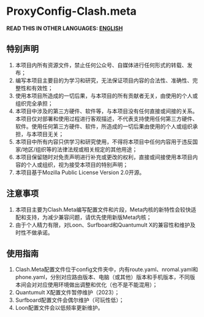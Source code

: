 # ProxyConfig-Clash.meta

**READ THIS IN OTHER LANGUAGES: [ENGLISH](README.md)**

## 特别声明
1. 本项目内所有资源文件，禁止任何公众号、自媒体进行任何形式的转载、发布；
2. 编写本项目主要目的为学习和研究，无法保证项目内容的合法性、准确性、完整性和有效性；
3. 使用本项目所造成的一切后果，与本项目的所有贡献者无关，由使用的个人或组织完全承担；
4. 本项目中涉及的第三方硬件、软件等，与本项目没有任何直接或间接的关系。本项目仅对部署和使用过程进行客观描述，不代表支持使用任何第三方硬件、软件。使用任何第三方硬件、软件，所造成的一切后果由使用的个人或组织承担，与本项目无关；
5. 本项目中所有内容只供学习和研究使用，不得将本项目中任何内容用于违反国家/地区/组织等的法律法规或相关规定的其他用途；
6. 本项目保留随时对免责声明进行补充或更改的权利，直接或间接使用本项目内容的个人或组织，视为接受本项目的特别声明；
7. 本项目基于Mozilla Public License Version 2.0开源。

## 注意事项
1. 本项目主要为Clash.Meta编写配置文件和片段，Meta内核的新特性会较快适配和支持，为减少兼容问题，请优先使用新版Meta内核；
2. 由于个人精力有限，对Loon、Surfboard和Quantumult X的兼容性和维护及时性不做承诺。

## 使用指南
1. Clash.Meta配置文件位于config文件夹中，内有route.yaml、nromal.yaml和phone.yaml，分别对应路由版本、电脑（或其他）版本和手机版本，不同版本间会对对应使用环境做出调整和优化（也不是不能混用）；
2. Quantumult X配置文件暂停维护（2023）；
3. Surfboard配置文件会偶尔维护（可玩性低）；
4. Loon配置文件会以低频率更新维护。